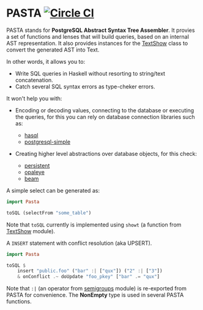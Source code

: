 # PASTA [![Circle CI](https://circleci.com/gh/diogob/pasta/tree/master.svg?style=svg)](https://circleci.com/gh/diogob/pasta/tree/master)

PASTA stands for **PostgreSQL Abstract Syntax Tree Assembler**.
It provies a set of functions and lenses that will build queries, based on an internal AST representation.
It also provides instances for the [TextShow](https://github.com/RyanGlScott/text-show) class to convert
the generated AST into Text.

In other words, it allows you to:

 * Write SQL queries in Haskell without resorting to string/text concatenation.
 * Catch several SQL syntax errors as type-cheker errors.
 
It won't help you with:

 * Encoding or decoding values, connecting to the database or executing the queries, for this you can rely on database connection libraries such as:
   * [hasql](https://github.com/nikita-volkov/hasql)
   * [postgresql-simple](https://github.com/lpsmith/postgresql-simple)
   
 * Creating higher level abstractions over database objects, for this check:
   * [persistent](https://github.com/yesodweb/persistent)
   * [opaleye](https://github.com/tomjaguarpaw/haskell-opaleye)
   * [beam](https://github.com/tathougies/beam)

A simple select can be generated as:
```haskell
import Pasta

toSQL (selectFrom "some_table")
```

Note that `toSQL` currently is implemented using `showt` (a function from [TextShow](http://hackage.haskell.org/package/text-show) module).

A ```INSERT``` statement with conflict resolution (aka UPSERT).
```haskell
import Pasta

toSQL $
    insert "public.foo" ("bar" :| ["qux"]) ("2" :| ["3"])
    & onConflict .~ doUpdate "foo_pkey" ["bar" .= "qux"]
```

Note that `:|` (an operator from [semigroups](http://hackage.haskell.org/package/semigroups) module) is re-exported from PASTA for convenience. The **NonEmpty** type is used in several PASTA functions.

